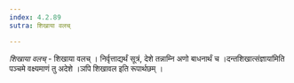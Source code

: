 ```yaml
---
index: 4.2.89
sutra: शिखाया वलच्

---
```

_शिखाया वलच्_ - शिखाया वलच् । निर्वृत्ताद्यर्थं सूत्रं, देशे तन्नाम्नि अणो बाधनार्थं च ।दन्तशिखात्संज्ञाया॑मिति पञ्चमे वक्ष्यमाणं तु अदेशे ।ञपि शिखावल इति रूपार्थछम् ।